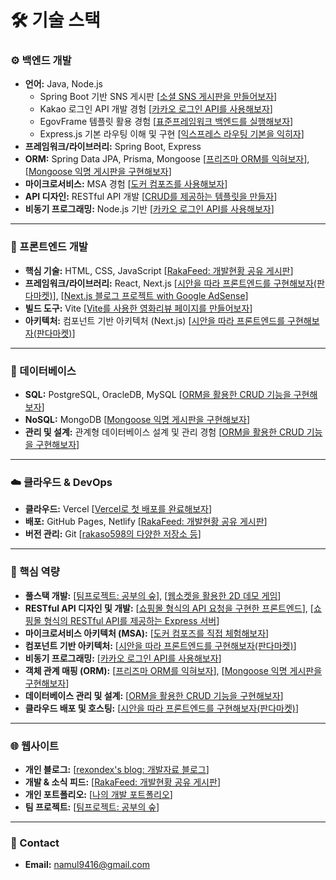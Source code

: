 # 🛠️ 기술 스택

### ⚙️ 백엔드 개발

* **언어:** Java, Node.js
    * Spring Boot 기반 SNS 게시판 [[소셜 SNS 게시판을 만들어보자](https://github.com/rakaso598/spring-sns-board)]
    * Kakao 로그인 API 개발 경험 [[카카오 로그인 API를 사용해보자](https://github.com/rakaso598/kakao-login-api)]
    * EgovFrame 템플릿 활용 경험 [[표준프레임워크 백엔드를 실행해보자](https://github.com/rakaso598/egovframe-template-simple-backend)]
    * Express.js 기본 라우팅 이해 및 구현 [[익스프레스 라우팅 기본을 익히자](https://github.com/rakaso598/express-routing-basic)]
* **프레임워크/라이브러리:** Spring Boot, Express
* **ORM:** Spring Data JPA, Prisma, Mongoose [[프리즈마 ORM를 익혀보자](https://github.com/rakaso598/prisma-orm-basic)], [[Mongoose 익명 게시판을 구현해보자](https://github.com/rakaso598/mongoose-anonymous-board)]
* **마이크로서비스:** MSA 경험 [[도커 컴포즈를 사용해보자](https://github.com/rakaso598/my-docker-compose)]
* **API 디자인:** RESTful API 개발 [[CRUD를 제공하는 템플릿을 만들자](https://github.com/rakaso598/spring-crud-template)]
* **비동기 프로그래밍:** Node.js 기반 [[카카오 로그인 API를 사용해보자](https://github.com/rakaso598/kakao-login-api)]

---

### 🎨 프론트엔드 개발

* **핵심 기술:** HTML, CSS, JavaScript [[RakaFeed: 개발현황 공유 게시판](https://github.com/rakaso598/rakaso598.github.io)]
* **프레임워크/라이브러리:** React, Next.js [[시안을 따라 프론트엔드를 구현해보자(판다마켓)](https://github.com/rakaso598/pandamarket-fe)], [[Next.js 블로그 프로젝트 with Google AdSense](https://github.com/rakaso598/nextjs-adsense-blog)]
* **빌드 도구:** Vite [[Vite를 사용한 영화리뷰 페이지를 만들어보자](https://github.com/rakaso598/vite-movie-info)]
* **아키텍처:** 컴포넌트 기반 아키텍처 (Next.js) [[시안을 따라 프론트엔드를 구현해보자(판다마켓)](https://github.com/rakaso598/pandamarket-fe)]

---

### 💾 데이터베이스

* **SQL:** PostgreSQL, OracleDB, MySQL [[ORM을 활용한 CRUD 기능을 구현해보자](https://github.com/rakaso598/rdbms-crud-community)]
* **NoSQL:** MongoDB [[Mongoose 익명 게시판을 구현해보자](https://github.com/rakaso598/mongoose-anonymous-board)]
* **관리 및 설계:** 관계형 데이터베이스 설계 및 관리 경험 [[ORM을 활용한 CRUD 기능을 구현해보자](https://github.com/rakaso598/rdbms-crud-community)]

---

### ☁️ 클라우드 & DevOps

* **클라우드:** Vercel [[Vercel로 첫 배포를 완료해보자](https://github.com/rakaso598/introduce-ra)]
* **배포:** GitHub Pages, Netlify [[RakaFeed: 개발현황 공유 게시판](https://github.com/rakaso598/rakaso598.github.io)]
* **버전 관리:** Git [[rakaso598의 다양한 저장소 등](https://github.com/rakaso598/rakaso598)]

---

### 🎯 핵심 역량

* **풀스택 개발:** [[팀프로젝트: 공부의 숲](https://github.com/rakaso598/studyforest-fs)], [[웹소켓을 활용한 2D 데모 게임](https://github.com/rakaso598/community-adventure-demo)]
* **RESTful API 디자인 및 개발:** [[쇼핑몰 형식의 API 요청을 구현한 프론트엔드](https://github.com/rakaso598/biz-shop-fe)], [[쇼핑몰 형식의 RESTful API를 제공하는 Express 서버](https://github.com/rakaso598/biz-shop-be)]
* **마이크로서비스 아키텍처 (MSA):** [[도커 컴포즈를 직접 체험해보자](https://github.com/rakaso598/my-docker-compose)]
* **컴포넌트 기반 아키텍처:** [[시안을 따라 프론트엔드를 구현해보자(판다마켓)](https://github.com/rakaso598/pandamarket-fe)]
* **비동기 프로그래밍:** [[카카오 로그인 API를 사용해보자](https://github.com/rakaso598/kakao-login-api)]
* **객체 관계 매핑 (ORM):** [[프리즈마 ORM를 익혀보자](https://github.com/rakaso598/prisma-orm-basic)], [[Mongoose 익명 게시판을 구현해보자](https://github.com/rakaso598/mongoose-anonymous-board)]
* **데이터베이스 관리 및 설계:** [[ORM을 활용한 CRUD 기능을 구현해보자](https://github.com/rakaso598/rdbms-crud-community)]
* **클라우드 배포 및 호스팅:** [[시안을 따라 프론트엔드를 구현해보자(판다마켓)](https://github.com/rakaso598/pandamarket-fe)]

---

### 🌐 웹사이트

* **개인 블로그:** [[rexondex's blog: 개발자료 블로그](https://rexondex.tistory.com/)]
* **개발 & 소식 피드:** [[RakaFeed: 개발현황 공유 게시판](https://rakaso598.github.io/)]
* **개인 포트폴리오:** [[나의 개발 포트폴리오](https://rakaso598.github.io/portfolio/)]
* **팀 프로젝트:** [[팀프로젝트: 공부의 숲](https://rakaso598.github.io/portfolio/study-forest/)]

---

### 📧 Contact

* **Email:** namul9416@gmail.com
